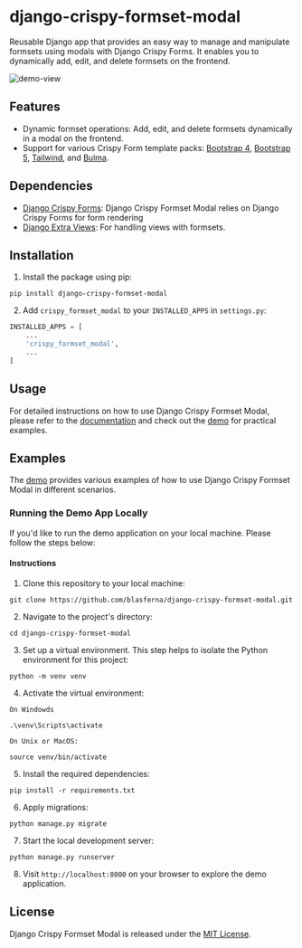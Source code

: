 # django-crispy-formset-modal

Reusable Django app that provides an easy way to manage and manipulate formsets using modals with Django Crispy Forms. It enables you to dynamically add, edit, and delete formsets on the frontend.

![demo-view](https://github.com/blasferna/django-crispy-formset-modal/assets/8385910/1a527b11-2fd5-4b67-a7f5-66468778ce9f)

## Features

* Dynamic formset operations: Add, edit, and delete formsets dynamically in a modal on the frontend.
* Support for various Crispy Form template packs: [Bootstrap 4](https://github.com/django-crispy-forms/crispy-bootstrap4), [Bootstrap 5](https://github.com/django-crispy-forms/crispy-bootstrap5), [Tailwind](https://github.com/django-crispy-forms/crispy-tailwind), and [Bulma](https://github.com/ckrybus/crispy-bulma).

## Dependencies

* [Django Crispy Forms](https://github.com/django-crispy-forms/django-crispy-forms): Django Crispy Formset Modal relies on Django Crispy Forms for form rendering
* [Django Extra Views](https://github.com/AndrewIngram/django-extra-views): For handling views with formsets.

## Installation

1. Install the package using pip:

```
pip install django-crispy-formset-modal
```

2. Add `crispy_formset_modal` to your `INSTALLED_APPS` in `settings.py`:

```python
INSTALLED_APPS = [
    ...
    'crispy_formset_modal',
    ...
]
```

## Usage

For detailed instructions on how to use Django Crispy Formset Modal, please refer to the [documentation](https://blasferna.github.io/django-crispy-formset-modal/) and check out the [demo](https://django-crispy-formset-modal.fly.dev/) for practical examples.

## Examples

The [demo](https://django-crispy-formset-modal.fly.dev/) provides various examples of how to use Django Crispy Formset Modal in different scenarios.

### Running the Demo App Locally

If you'd like to run the demo application on your local machine. Please follow the steps below:

#### Instructions


1. Clone this repository to your local machine:

```
git clone https://github.com/blasferna/django-crispy-formset-modal.git
```

2. Navigate to the project's directory:

```
cd django-crispy-formset-modal
```

3. Set up a virtual environment. This step helps to isolate the Python environment for this project:

```
python -m venv venv
```

4. Activate the virtual environment:

`On Windowds`

```
.\venv\Scripts\activate
```

`On Unix or MacOS:`

```
source venv/bin/activate
```

5. Install the required dependencies:

```
pip install -r requirements.txt
```

6. Apply migrations:

```
python manage.py migrate
```

7. Start the local development server:

```
python manage.py runserver
```

8. Visit `http://localhost:8000` on your browser to explore the demo application.


## License

Django Crispy Formset Modal is released under the [MIT License](https://github.com/blasferna/django-crispy-formset-modal/blob/main/LICENSE).


